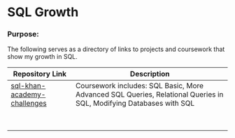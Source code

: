 # SQL Growth

### Purpose:

The following serves as a directory of links to projects and coursework that show my growth in SQL.

| Repository Link                                              | Description                                                  |
| ------------------------------------------------------------ | ------------------------------------------------------------ |
| [sql-khan-academy-challenges](https://github.com/KATRINAHIGH/sql-khan-academy-challenges) | Coursework includes: SQL Basic, More Advanced SQL Queries, Relational Queries in SQL, Modifying Databases with SQL |
|                                                              |                                                              |
|                                                              |                                                              |
|                                                              |                                                              |
|                                                              |                                                              |
|                                                              |                                                              |
|                                                              |                                                              |
|                                                              |                                                              |
|                                                              |                                                              |

